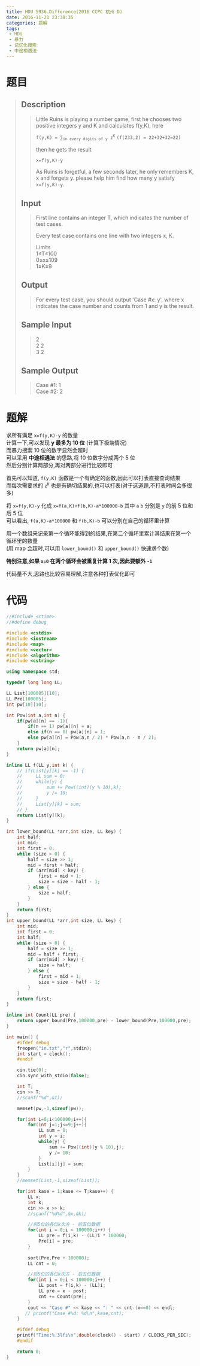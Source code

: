 ```yaml
---
title: HDU 5936.Difference(2016 CCPC 杭州 D)
date: 2016-11-21 23:38:35
categories: 题解
tags: 
 - HDU
 - 暴力
 - 记忆化搜索
 - 中途相遇法
---
```

# 题目
> 
> ## Description  
>> Little Ruins is playing a number game, first he chooses two positive integers y and K and calculates f(y,K), here  
>>   
>> <code>f(y,K) = ∑<sub>in every digits of y</sub> z<sup>K</sup></code>   `(f(233,2) = 22+32+32=22)`  
>>   
>>   
>> then he gets the result  
>>   
>> `x=f(y,K)-y`  
>>   
>>   
>> As Ruins is forgetful, a few seconds later, he only remembers K, x and forgets y. please help him find how many y satisfy `x=f(y,K)-y`.  
>>    
>>   
>> <!--more-->  
> 
> ## Input  
>> First line contains an integer T, which indicates the number of test cases.  
>>   
>> Every test case contains one line with two integers x, K.  
>>   
>> Limits  
>> 1≤T≤100  
>> 0≤x≤109  
>> 1≤K≤9  
>>    
>>   
> 
> ## Output  
>> For every test case, you should output 'Case #x: y', where x indicates the case number and counts from 1 and y is the result.  
>>    
>>   
> 
> ## Sample Input  
>> 2  
>> 2 2  
>> 3 2  
>>    
>>   
> 
> ## Sample Output  
>> Case #1: 1  
>> Case #2: 2  
>>    


# 题解
求所有满足 `x=f(y,K)-y` 的数量  
计算一下,可以发现 **y 最多为 10 位** (计算下极端情况)  
而暴力搜索 10 位的数字显然会超时  
可以采用 **中途相遇法** 的思路,将 10 位数字分成两个 5 位  
然后分别计算两部分,再对两部分进行比较即可  

首先可以知道, `f(y,K)` 函数是一个有确定的函数,因此可以打表直接查询结果  
而每次需要求的 <code>z<sup>K</sup></code> 也是有确切结果的,也可以打表(对于这道题,不打表时间会多很多)  

将 `x=f(y,K)-y` 化成 `x=f(a,K)+f(b,K)-a*100000-b` 其中 `a` `b` 分别是 `y` 的前 5 位和后 5 位  
可以看出, `f(a,K)-a*100000` 和 `f(b,K)-b` 可以分别在自己的循环里计算  

用一个数组来记录第一个循环能得到的结果,在第二个循环里累计其结果在第一个循环里的数量  
(用 map 会超时,可以用 `lower_bound()` 和 `upper_bound()` 快速求个数)   

**特别注意,如果 `x=0` 在两个循环会被重复计算 1 次,因此要额外 `-1`** 

代码量不大,思路也比较容易理解,注意各种打表优化即可  

# 代码
```cpp Difference https://github.com/OhYee/ACM.github.io/blob/master/HDU/5936.%44%69%66%66%65%72%65%6E%63%65.cpp 代码备份
//#include <ctime>
//#define debug

#include <cstdio>
#include <iostream>
#include <map>
#include <vector>
#include <algorithm>
#include <cstring>

using namespace std;

typedef long long LL;

LL List[100005][10];
LL Pre[100005];
int pw[10][10];

int Pow(int a,int n) {
    if(pw[a][n] == -1){
        if(n == 1) pw[a][n] = a;
        else if(n == 0) pw[a][n] = 1;
        else pw[a][n] = Pow(a,n / 2) * Pow(a,n - n / 2);
    }
    return pw[a][n];
}

inline LL f(LL y,int k) {
    // if(List[y][k] == -1) {
    //     LL sum = 0;
    //     while(y) {
    //         sum += Pow((int)(y % 10),k);
    //         y /= 10;
    //     }
    //     List[y][k] = sum;
    // }
    return List[y][k];
}

int lower_bound(LL *arr,int size, LL key) {
    int half;
    int mid;
    int first = 0;
    while (size > 0) {
        half = size >> 1;
        mid = first + half;
        if (arr[mid] < key) {
            first = mid + 1;
            size = size - half - 1;
        } else {
            size = half;
        }
    }
    return first;
}
int upper_bound(LL *arr,int size, LL key) {
    int mid;
    int first = 0;
    int half;
    while (size > 0) {
        half = size >> 1;
        mid = half + first;
        if (arr[mid] > key) {
            size = half;
        } else {
            first = mid + 1;
            size = size - half - 1;
        }
    }
    return first;
}

inline int Count(LL pre) {
    return upper_bound(Pre,100000,pre) - lower_bound(Pre,100000,pre);
}

int main() {
    #ifdef debug
    freopen("in.txt","r",stdin);
    int start = clock();
    #endif

    cin.tie(0);
    cin.sync_with_stdio(false);

    int T;
    cin >> T;
    //scanf("%d",&T);

    memset(pw,-1,sizeof(pw));

    for(int i=0;i<100000;i++){
        for(int j=1;j<=9;j++){
            LL sum = 0;
            int y = i;
            while(y) {
                sum += Pow((int)(y % 10),j);
                y /= 10;
            }
            List[i][j] = sum;
        }
    }
    //memset(List,-1,sizeof(List));

    for(int kase = 1;kase <= T;kase++) {
        LL x;
        int k;
        cin >> x >> k;
        //scanf("%d%d",&x,&k);

        //前5位的各位k次方 - 前五位数据
        for(int i = 0;i < 100000;i++) {
            LL pre = f(i,k) - (LL)i * 100000;
            Pre[i] = pre;
        }
        
        sort(Pre,Pre + 100000);
        LL cnt = 0;

        //后5位的各位k次方 - 后五位数据
        for(int i = 0;i < 100000;i++) {
            LL post = f(i,k) - (LL)i;
            LL pre = x - post;
            cnt += Count(pre);
        }
        cout << "Case #" << kase << ": " << cnt-(x==0) << endl;
       // printf("Case #%d: %d\n",kase,cnt);
    }

    #ifdef debug
    printf("Time:%.3lfs\n",double(clock() - start) / CLOCKS_PER_SEC);
    #endif

    return 0;
}
```
